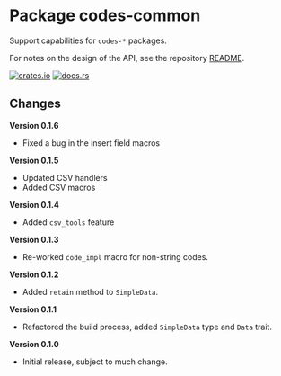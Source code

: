 # Package codes-common

Support capabilities for `codes-*` packages.

For notes on the design of the API, see the repository 
[README](https://github.com/johnstonskj/rust-codes/blob/main/README.md).

[![crates.io](https://img.shields.io/crates/v/codes-iso-common.svg)](https://crates.io/crates/codes-iso-common)
[![docs.rs](https://docs.rs/codes-iso-common/badge.svg)](https://docs.rs/codes-iso-common)

## Changes

**Version 0.1.6**

* Fixed a bug in the insert field macros

**Version 0.1.5**

* Updated CSV handlers
* Added CSV macros

**Version 0.1.4**

* Added `csv_tools` feature

**Version 0.1.3**

* Re-worked `code_impl` macro for non-string codes.

**Version 0.1.2**

* Added `retain` method to `SimpleData`.

**Version 0.1.1**

* Refactored the build process, added `SimpleData` type and `Data` trait.

**Version 0.1.0**

* Initial release, subject to much change.
